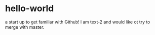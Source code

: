 # hello-world
a start up to get familiar with Github!
I am text-2 and would like ot try to merge with master.
